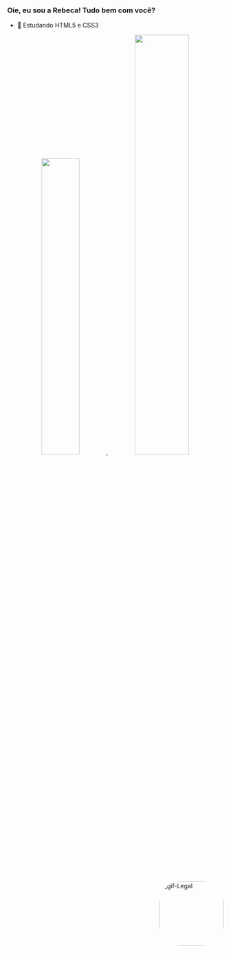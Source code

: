 ### Oie, eu sou a Rebeca! Tudo bem com você?


- 🌱 Estudando HTML5 e CSS3

<div align=center> 
  <a href = "https://github.com/rebecamb">
  <img width = "42%" src =  "https://github-readme-stats.vercel.app/api?username=rebecamb&show_icons=true&theme=bear&ude_all_commits=true&count_private=true"/>
  <img width = "50%" src = "https://github-readme-stats.vercel.app/api/top-langs/?username=rebecamb&layout=compact&langs_count=7&theme=bear"/>
</div> 
 
 
 <div style="display: inline_block"><br>
  <img align="right" alt="gif-Legal" height="150" style="border-radius:50px;src="https:https://i.pinimg.com/originals/7d/07/a2/7d07a255678962d30d8717dcf5dbd266.gif">
 </div>

##



